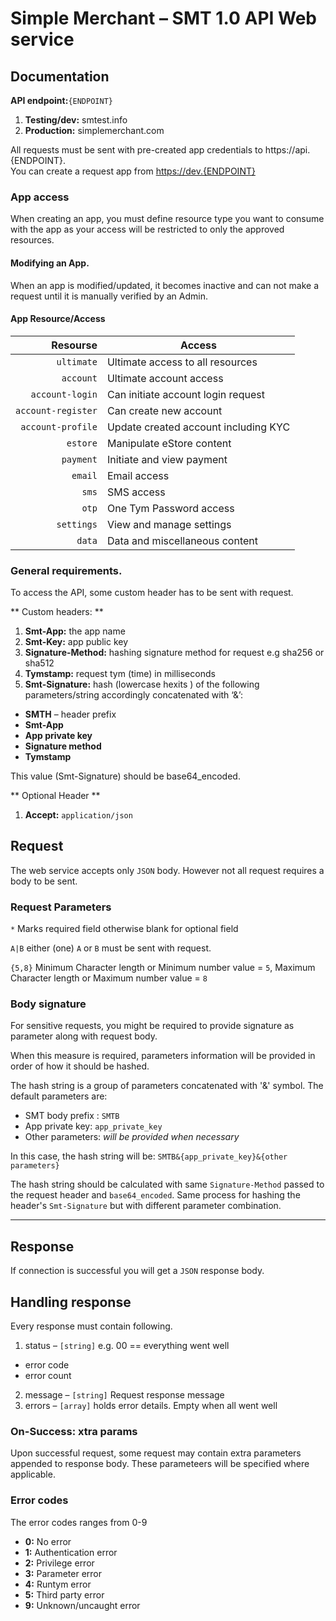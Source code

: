 # Simple Merchant – SMT 1.0 API Web service
## Documentation
**API endpoint:**`{ENDPOINT}`
1. **Testing/dev:**  smtest.info
2. **Production:** simplemerchant.com

All requests must be sent with pre-created app credentials to https://api.{ENDPOINT}. <br> You can create a request app from [https://dev.{ENDPOINT}](https://dev.{ENDPOINT})

### App access
When creating an app, you must define resource type you want to consume with the app as your access will be restricted to only the approved resources.

#### Modifying an App.
When an app is modified/updated, it becomes inactive and can not make a request until it is manually verified by an Admin.

#### App Resource/Access

| Resourse  | Access      |
|----------:|-------------|
| `ultimate`   | Ultimate access to all resources  |
| `account`  | Ultimate account access  |
| `account-login`   | Can initiate account login request  |
| `account-register` | Can create new account |
| `account-profile` | Update created account including KYC |
| `estore` | Manipulate eStore content |
| `payment` | Initiate and view payment |
| `email` | Email access |
| `sms` | SMS access |
| `otp` | One Tym Password access |
| `settings` | View and manage settings |
| `data` | Data and miscellaneous content |

### General requirements.
To access the API, some custom header has to be sent with request.

** Custom headers: **
1. **Smt-App:** the app name
2. **Smt-Key:** app public key
3. **Signature-Method:**  hashing signature method for request e.g sha256 or sha512
4. **Tymstamp:** request tym (time) in milliseconds
5. **Smt-Signature:**  hash (lowercase hexits ) of the following parameters/string accordingly concatenated with ‘&’:
  - **SMTH** – header prefix
  - **Smt-App**
  - **App private key**
  - **Signature method**
  - **Tymstamp**

This value (Smt-Signature) should be base64_encoded.

** Optional Header **
1. **Accept:** `application/json`

## Request
The web service accepts only `JSON` body. However not all request requires a body to be sent.

### Request Parameters

`*` Marks required field otherwise blank for optional field

`A|B` either (one) `A` or `B` must be sent with request.

`{5,8}` Minimum Character length or Minimum number value = `5`, Maximum Character length or Maximum number value = `8`

### Body signature

For sensitive requests, you might be required to provide signature as parameter along with request body.


When this measure is required, parameters information will be provided in order of how it should be hashed.

The hash string is a group of parameters concatenated with '&' symbol. The default parameters are:

- SMT body prefix : `SMTB`
- App private key: `app_private_key`
- Other parameters: _will be provided when necessary_

In this case, the hash string will be: `SMTB&{app_private_key}&{other parameters}`

The hash string should be calculated with same `Signature-Method` passed to the request header and `base64_encoded`. Same process for hashing the header's `Smt-Signature` but with different parameter combination.


---
## Response
If connection is successful you will get a `JSON` response body.

## Handling response
Every response must contain following.
1.	status – `[string]` e.g. 00 == everything went well
  - error code
  - error count
2.	message – `[string]` Request response message
3.	errors – `[array]` holds error details. Empty when all went well

### On-Success: xtra params
Upon successful request, some request may contain extra parameters appended to response body. These parameteers will be specified where applicable.

### Error codes
The error codes ranges from 0-9
-	**0:** No error
-	**1:** Authentication error
-	**2:** Privilege error
-	**3:** Parameter error
-	**4:** Runtym error
-	**5:** Third party error
-	**9:** Unknown/uncaught  error
